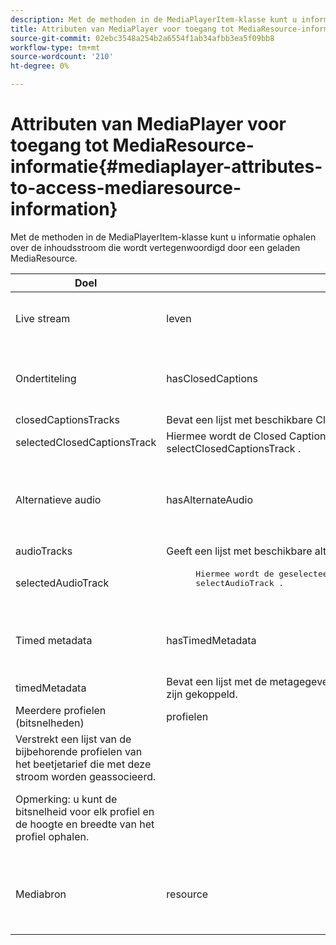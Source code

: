 ```yaml
---
description: Met de methoden in de MediaPlayerItem-klasse kunt u informatie ophalen over de inhoudsstroom die wordt vertegenwoordigd door een geladen MediaResource.
title: Attributen van MediaPlayer voor toegang tot MediaResource-informatie
source-git-commit: 02ebc3548a254b2a6554f1ab34afbb3ea5f09bb8
workflow-type: tm+mt
source-wordcount: '210'
ht-degree: 0%

---
```


# Attributen van MediaPlayer voor toegang tot MediaResource-informatie{#mediaplayer-attributes-to-access-mediaresource-information}

Met de methoden in de MediaPlayerItem-klasse kunt u informatie ophalen over de inhoudsstroom die wordt vertegenwoordigd door een geladen MediaResource.

<table frame="all" colsep="1" rowsep="1" id="table_46225307CA5B4BB1869576E0B9141E38"> 
 <thead> 
  <tr rowsep="1"> 
   <th colname="1" class="entry"> Doel </th> 
   <th colname="2" class="entry"> Kenmerk </th> 
   <th colname="3" class="entry"> Beschrijving </th> 
  </tr> 
 </thead>
 <tbody> 
  <tr rowsep="1"> 
   <td colname="1"> Live stream </td> 
   <td colname="2"> <span class="codeph"> leven </span> </td> 
   <td colname="3"> True if the stream is live; false if it is VOD. </td> 
  </tr> 
  <tr rowsep="1"> 
   <td colname="1" morerows="2"> Ondertiteling </td> 
   <td colname="2"> <span class="codeph"> hasClosedCaptions </span> </td> 
   <td colname="3"> True if closed-caption tracks are available. </td> 
  </tr> 
  <tr rowsep="1"> 
   <td colname="2"> <span class="codeph"> closedCaptionsTracks </span> </td> 
   <td colname="3"> Bevat een lijst met beschikbare Closed Caption-tracks. </td> 
  </tr> 
  <tr rowsep="1"> 
   <td colname="2"> <span class="codeph"> selectedClosedCaptionsTrack </span> </td> 
   <td colname="3"> Hiermee wordt de Closed Caption-track opgehaald die is geselecteerd met <span class="codeph"> selectClosedCaptionsTrack </span>. </td> 
  </tr> 
  <tr rowsep="1"> 
   <td colname="1" morerows="2"> Alternatieve audio </td> 
   <td colname="2"> <span class="codeph"> hasAlternateAudio </span> </td> 
   <td colname="3"> <p>True als de stream alternatieve audiotracks heeft. </p> </td> 
  </tr> 
  <tr rowsep="1"> 
   <td colname="2"> <span class="codeph"> audioTracks </span> </td> 
   <td colname="3"> Geeft een lijst met beschikbare alternatieve audiotracks. </td> 
  </tr> 
  <tr rowsep="1"> 
   <td colname="2"> <span class="codeph"> selectedAudioTrack </span> </td> 
   <td colname="3"> 
    <pre>
      Hiermee wordt de geselecteerde audiotrack opgehaald die is geselecteerd met 
     <span class="codeph"> selectAudioTrack </span>. 
    </pre> </td> 
  </tr> 
  <tr rowsep="1"> 
   <td colname="1" morerows="1"> Timed metadata </td> 
   <td colname="2"> <span class="codeph"> hasTimedMetadata </span> </td> 
   <td colname="3"> True if the stream has associated timed metadata. </td> 
  </tr> 
  <tr rowsep="1"> 
   <td colname="2"> <span class="codeph"> timedMetadata </span> </td> 
   <td colname="3"> Bevat een lijst met de metagegevensobjecten met tijdinstellingen die aan de stream zijn gekoppeld. </td> 
  </tr> 
  <tr rowsep="1"> 
   <td colname="1" morerows="1"> Meerdere profielen (bitsnelheden) </td> 
   <td colname="2" morerows="1"> <span class="codeph"> profielen </span> </td> 
   <td colname="3"> </td> 
  </tr> 
  <tr rowsep="1"> 
   <td colname="3"> Verstrekt een lijst van de bijbehorende profielen van het beetjetarief die met deze stroom worden geassocieerd. <p>Opmerking: u kunt de bitsnelheid voor elk profiel en de hoogte en breedte van het profiel ophalen. </p> </td> 
  </tr> 
  <tr rowsep="1"> 
   <td colname="1"> Mediabron </td> 
   <td colname="2"> <span class="codeph"> resource </span> </td> 
   <td colname="3"> Retourneert de mediabron die aan dit item is gekoppeld. </td> 
  </tr> 
 </tbody> 
</table>
